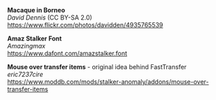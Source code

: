 **Macaque in Borneo**\
_David Dennis_ (CC BY-SA 2.0)\
https://www.flickr.com/photos/davidden/4935765539

**Amaz Stalker Font**\
_Amazingmax_\
https://www.dafont.com/amazstalker.font

**Mouse over transfer items** - original idea behind FastTransfer\
_eric7237cire_\
https://www.moddb.com/mods/stalker-anomaly/addons/mouse-over-transfer-items
